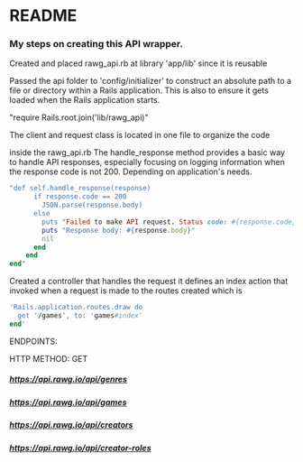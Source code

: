 # README
### My steps on creating this API wrapper.

Created and placed rawg_api.rb at library 'app/lib' since it is reusable

Passed the api folder to 'config/initializer' to construct an absolute path to a file or directory within a Rails application. This is also to ensure it gets loaded when the Rails application starts.

"require Rails.root.join('lib/rawg_api)"

The client and request class is located in one file to organize the code

inside the rawg_api.rb The handle_response method provides a basic way to handle API responses, especially focusing on logging information when the response code is not 200. Depending on application's needs.
```ruby
"def self.handle_response(response)
      if response.code == 200
        JSON.parse(response.body)
      else
        puts "Failed to make API request. Status code: #{response.code}"
        puts "Response body: #{response.body}"
        nil
      end
    end
end"
```
Created a controller that handles the request it defines an index action that invoked when a request is made to the
routes created which is 

```ruby
'Rails.application.routes.draw do
  get '/games', to: 'games#index'
end'
```

ENDPOINTS:

HTTP METHOD: GET
##### https://api.rawg.io/api/genres
##### https://api.rawg.io/api/games
##### https://api.rawg.io/api/creators
##### https://api.rawg.io/api/creator-roles


